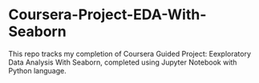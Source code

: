 # Coursera-Project-EDA-With-Seaborn
This repo tracks my completion of Coursera Guided Project: Eexploratory Data Analysis With Seaborn, completed using Jupyter Notebook with Python language.
